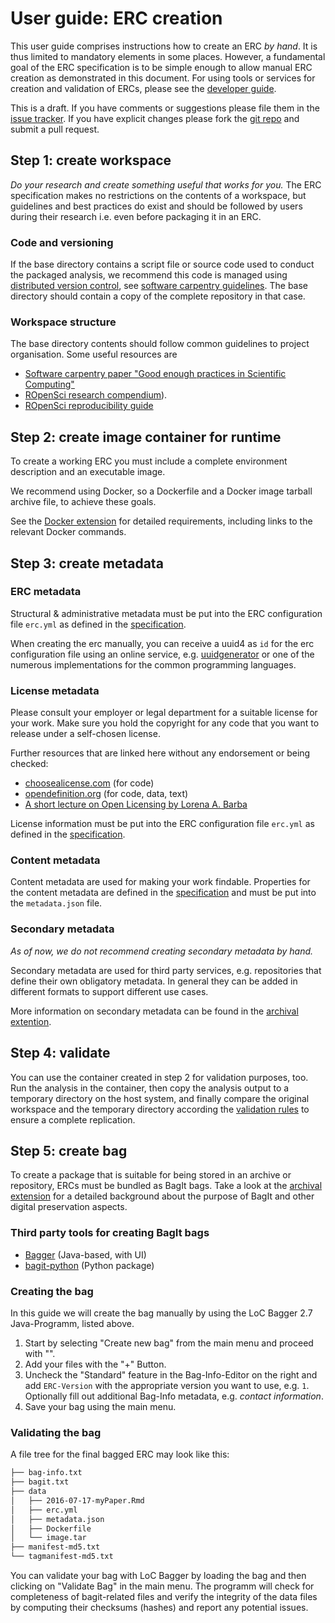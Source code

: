 # User guide: ERC creation

This user guide comprises instructions how to create an ERC _by hand_.
It is thus limited to mandatory elements in some places.
However, a fundamental goal of the ERC specification is to be simple enough to allow manual ERC creation as demonstrated in this document.
For using tools or services for creation and validation of ERCs, please see the [developer guide](../dev-guide/index.md).

<div class="alert note" markdown="block">
This is a draft. If you have comments or suggestions please file them in the <a href="https://github.com/o2r-project/erc-spec/issues">issue tracker</a>. If you have explicit changes please fork the <a href="https://github.com/o2r-project/erc-spec">git repo</a> and submit a pull request.
</div>

## Step 1: create workspace

_Do your research and create something useful that works for you._
The ERC specification makes no restrictions on the contents of a workspace, but guidelines and best practices do exist and should be followed by users during their research i.e. even before packaging it in an ERC.

### Code and versioning

If the base directory contains a script file or source code used to conduct the packaged analysis, we recommend this code is managed using [distributed version control](https://en.wikipedia.org/wiki/Distributed_version_control), see [software carpentry guidelines](https://github.com/swcarpentry/good-enough-practices-in-scientific-computing/blob/gh-pages/index.md#keeping-track-of-changes).
The base directory should contain a copy of the complete repository in that case.

### Workspace structure

The base directory contents should follow common guidelines to project organisation.
Some useful resources are

- [Software carpentry paper "Good enough practices in Scientific Computing"](https://github.com/swcarpentry/good-enough-practices-in-scientific-computing/blob/gh-pages/index.md#project-organization)
- [ROpenSci research compendium](https://github.com/ropensci/rrrpkg)).
- [ROpenSci reproducibility guide](https://ropensci.github.io/reproducibility-guide/sections/introduction)

## Step 2: create image container for runtime

To create a working ERC you must include a complete environment description and an executable image.

We recommend using Docker, so a Dockerfile and a Docker image tarball archive file, to achieve these goals.

See the [Docker extension](../spec/docker.md) for detailed requirements, including links to the relevant Docker commands.

## Step 3: create metadata

### ERC metadata

Structural & administrative metadata must be put into the ERC configuration file `erc.yml` as defined in the [specification](../spec/index.md#erc-configuration-file).

When creating the erc manually, you can receive a uuid4 as `id` for the erc configuration file using an online service, e.g. [uuidgenerator](https://www.uuidgenerator.net/version4) or one of the numerous implementations for the common programming languages.

### License metadata

Please consult your employer or legal department for a suitable license for your work. Make sure you hold the copyright for any code that you want to release under a self-chosen license.

Further resources that are linked here without any endorsement or being checked:

- [choosealicense.com](https://choosealicense.com) (for code)
- [opendefinition.org](http://opendefinition.org) (for code, data, text)
- [A short lecture on Open Licensing by Lorena A. Barba](https://speakerdeck.com/labarba/a-short-lecture-on-open-licensing)

License information must be put into the ERC configuration file `erc.yml` as defined in the [specification](../spec/index.md#erc-configuration-file).

### Content metadata

Content metadata are used for making your work findable. Properties for the content metadata are defined in the [specification](../spec/index.md#Content-metadata) and must be put into the `metadata.json` file.

<!-- `erc_metadata.json` == `web-api/<compendium>.metadata.o2r`, or `bagit.txt`? -->


### Secondary metadata

_As of now, we do not recommend creating secondary metadata by hand._

Secondary metadata are used for third party services, e.g. repositories that define their own obligatory metadata.
In general they can be added in different formats to support different use cases.

More information on secondary metadata can be found in the [archival extention](../spec/archival.md#Secondary-metadata-files).


## Step 4: validate

You can use the container created in step 2 for validation purposes, too. Run the analysis in the container, then copy the analysis output to a temporary directory on the host system, and finally compare the original workspace and the temporary directory according the [validation rules](../spec/index.md#validation) to ensure a complete replication.

<!-- _To simplify the validation process, an ERC validation tool and accompanying [validation extension](../spec/index.md#Validation) are under development._ -->

## Step 5: create bag

To create a package that is suitable for being stored in an archive or repository, ERCs must be bundled as BagIt bags. Take a look at the [archival extension](../spec/archival.md) for a detailed background about the purpose of BagIt and other digital preservation aspects.


### Third party tools for creating BagIt bags

- [Bagger](https://github.com/LibraryOfCongress/bagger) (Java-based, with UI)
- [bagit-python](https://libraryofcongress.github.io/bagit-python/) (Python package)

### Creating the bag

In this guide we will create the bag manually by using the LoC Bagger 2.7 Java-Programm, listed above.

1. Start by selecting "Create new bag" from the main menu and proceed with "<no profile>".
2. Add your files with the "+" Button.
3. Uncheck the "Standard" feature in the Bag-Info-Editor on the right and add `ERC-Version` with the appropriate version you want to use, e.g. `1`. Optionally fill out additional Bag-Info metadata, e.g. _contact information_.
4. Save your bag using the main menu.

### Validating the bag

A file tree for the final bagged ERC may look like this:

```txt
├── bag-info.txt
├── bagit.txt
├── data
│   ├── 2016-07-17-myPaper.Rmd
│   ├── erc.yml
│   ├── metadata.json
│   ├── Dockerfile
│   └── image.tar
├── manifest-md5.txt
└── tagmanifest-md5.txt
```

You can validate your bag with LoC Bagger by loading the bag and then clicking on "Validate Bag" in the main menu.
The programm will check for completeness of bagit-related files and verify the integrity of the data files by computing their checksums (hashes) and report any potential issues.
